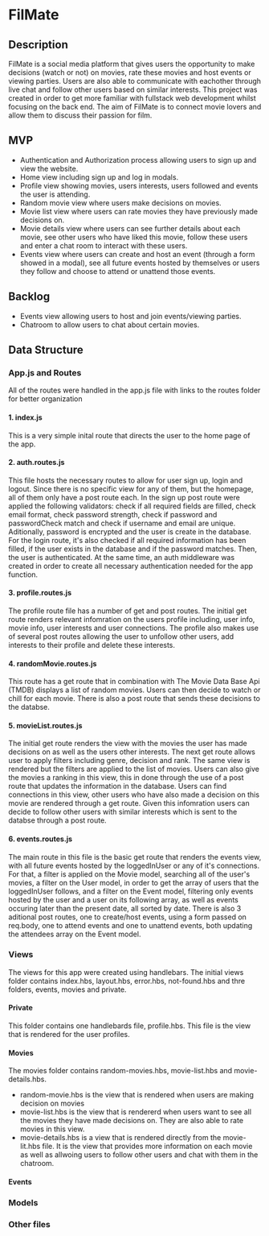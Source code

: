 # FilMate
## Description
FilMate is a social media platform that gives users the opportunity to make decisions (watch or not) on movies, rate these movies and host events or viewing parties. Users are also able to communicate with eachother through live chat and follow other users based on similar interests. This project was created in order to get more familiar with fullstack web development whilst focusing on the back end.
The aim of FilMate is to connect movie lovers and allow them to discuss their passion for film.

## MVP
* Authentication and Authorization process allowing users to sign up and view the website.
* Home view including sign up and log in modals.
* Profile view showing movies, users interests, users followed and events the user is attending.
* Random movie view where users make decisions on movies.
* Movie list view where users can rate movies they have previously made decisions on.
* Movie details view where users can see further details about each movie, see other users who have liked this movie, follow these users and enter a chat room to interact with these users.
* Events view where users can create and host an event (through a form showed in a modal), see all future events hosted by themselves or users they follow and choose to attend or unattend those events.

## Backlog
* Events view allowing users to host and join events/viewing parties.
* Chatroom to allow users to chat about certain movies.

## Data Structure
### App.js and Routes
All of the routes were handled in the app.js file with links to the routes folder for better organization
#### 1. index.js
This is a very simple inital route that directs the user to the home page of the app.

#### 2. auth.routes.js
This file hosts the necessary routes to allow for user sign up, login and logout. Since there is no specific view for any of them, but the homepage, all of them only have a post route each. In the sign up post route were applied the following validators: check if all required fields are filled, check email format, check password strength, check if password and passwordCheck match and check if username and email are unique. Aditionally, password is encrypted and the user is create in the database. For the login route, it's also checked if all required information has been filled, if the user exists in the database and if the password matches. Then, the user is authenticated. At the same time, an auth middleware was created in order to create all necessary authentication needed for the app function.

#### 3. profile.routes.js
The profile route file has a number of get and post routes. The initial get route renders relevant infomration on the users profile including, user info, movie info, user interests and user connections. The profile also makes use of several post routes allowing the user to unfollow other users, add interests to their profile and delete these interests.

#### 4. randomMovie.routes.js
This route has a get route that in combination with The Movie Data Base Api (TMDB) displays a list of random movies. Users can then decide to watch or chill for each movie. There is also a post route that sends these decisions to the databse.

#### 5. movieList.routes.js
The initial get route renders the view with the movies the user has made decisions on as well as the users other interests. The next get route allows user to apply filters including genre, decision and rank. The same view is rendered but the filters are applied to the list of movies. Users can also give the movies a ranking in this view, this in done through the use of a post route that updates the information in the database. Users can find connections in this view, other users who have also made a decision on this movie are rendered through a get route. Given this infomration users can decide to follow other users with similar interests which is sent to the databse through a post route.

#### 6. events.routes.js
The main route in this file is the basic get route that renders the events view, with all future events hosted by the loggedInUser or any of it's connections. For that,  a filter is applied on the Movie model, searching all of the user's movies, a filter on the User model, in order to get the array of users that the loggedInUser follows, and a filter on the Event model, filtering only events hosted by the user and a user on its following array, as well as events occuring later than the present date, all sorted by date. There is also 3 aditional post routes, one to create/host events, using a form passed on req.body, one to attend events and one to unattend events, both updating the attendees array on the Event model.

### Views
The views for this app were created using handlebars. The initial views folder contains index.hbs, layout.hbs, error.hbs, not-found.hbs and thre folders, events, movies and private.
#### Private
  This folder contains one handlebards file, profile.hbs. This file is the view that is rendered for the user profiles. 

#### Movies
  The movies folder contains random-movies.hbs, movie-list.hbs and movie-details.hbs. 
  * random-movie.hbs is the view that is rendered when users are making decision on movies 
  * movie-list.hbs is the view that is rendererd when users want to see all the movies they have made decisions on. They are also able to rate movies in this view.
  * movie-details.hbs is a view that is rendered directly from the movie-lit.hbs file. It is the view that provides more information on each movie as well as allwoing users to follow other users and chat with them in the chatroom.

#### Events

### Models

### Other files
